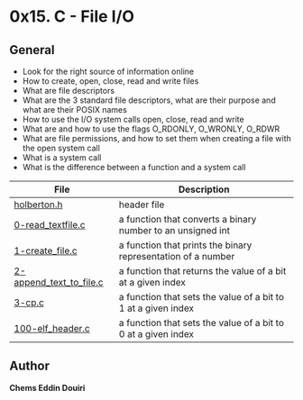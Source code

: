 # 0x15. C - File I/O 

## General
 - Look for the right source of information online
 - How to create, open, close, read and write files
 - What are file descriptors
 - What are the 3 standard file descriptors, what are their purpose and what are their POSIX names
 - How to use the I/O system calls open, close, read and write
 - What are and how to use the flags O_RDONLY, O_WRONLY, O_RDWR
 - What are file permissions, and how to set them when creating a file with the open system call
 - What is a system call
 - What is the difference between a function and a system call


| File | Description |
| ---- | ----------- |
| [holberton.h](https://github.com/cedouiri/holbertonschool-low_level_programming/blob/master/0x13-more_singly_linked_lists/lists.h) | header file |
| [0-read_textfile.c](https://github.com/cedouiri/holbertonschool-low_level_programming/blob/master/0x14-bit_manipulation/0-binary_to_uint.c) | a function that converts a binary number to an unsigned int |
| [1-create_file.c](https://github.com/cedouiri/holbertonschool-low_level_programming/blob/master/0x14-bit_manipulation/1-print_binary.c) | a function that prints the binary representation of a number |
| [2-append_text_to_file.c](https://github.com/cedouiri/holbertonschool-low_level_programming/blob/master/0x14-bit_manipulation/2-get_bit.c) | a function that returns the value of a bit at a given index |
| [3-cp.c](https://github.com/cedouiri/holbertonschool-low_level_programming/blob/master/0x14-bit_manipulation/3-set_bit.c) | a function that sets the value of a bit to 1 at a given index |
| [100-elf_header.c](https://github.com/cedouiri/holbertonschool-low_level_programming/blob/master/0x14-bit_manipulation/4-clear_bit.c) | a function that sets the value of a bit to 0 at a given index |

## Author

**Chems Eddin Douiri**
